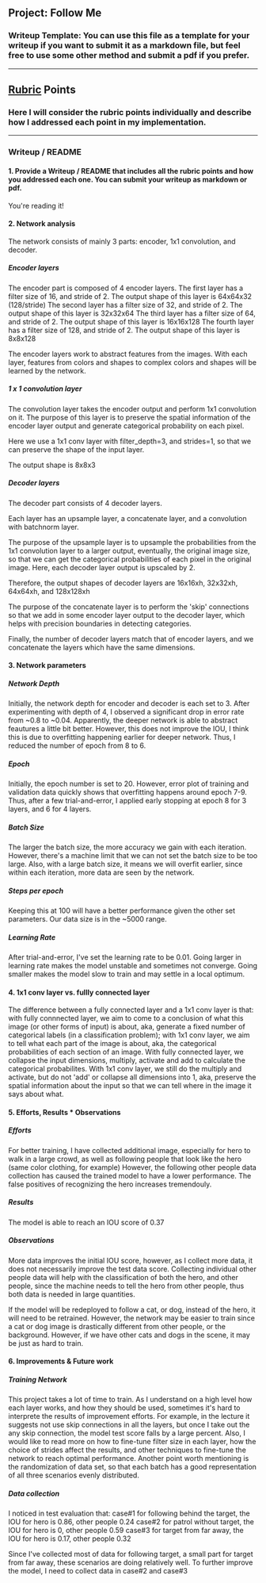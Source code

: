 ## Project: Follow Me
### Writeup Template: You can use this file as a template for your writeup if you want to submit it as a markdown file, but feel free to use some other method and submit a pdf if you prefer.

---

[//]: # (Image References)

[image1]: ./imgs/auto_mode_run.PNG
[image2]: ./calibration_images/example_grid1.jpg
[image3]: ./calibration_images/example_rock1.jpg 
[image4]: ./calibration_images/example_edge.jpg 
[image5]: ./calibration_images/example_obs1.jpg 


## [Rubric](https://review.udacity.com/#!/rubrics/916/view) Points
### Here I will consider the rubric points individually and describe how I addressed each point in my implementation.  

---
### Writeup / README

#### 1. Provide a Writeup / README that includes all the rubric points and how you addressed each one.  You can submit your writeup as markdown or pdf.  

You're reading it!

#### 2. Network analysis
The network consists of mainly 3 parts: encoder, 1x1 convolution, and decoder.
##### Encoder layers
The encoder part is composed of 4 encoder layers. 
The first layer has a filter size of 16, and stride of 2. The output shape of this layer is 64x64x32 (128/stride)
The second layer has a filter size of 32, and stride of 2. The output shape of this layer is 32x32x64 
The third layer has a filter size of 64, and stride of 2. The output shape of this layer is 16x16x128
The fourth layer has a filter size of 128, and stride of 2. The output shape of this layer is 8x8x128

The encoder layers work to abstract features from the images. With each layer, features from colors and shapes to complex colors and shapes will be learned by the network.
##### 1 x 1 convolution layer
The convolution layer takes the encoder output and perform 1x1 convolution on it. The purpose of this layer is to preserve the spatial information of the encoder layer output and generate categorical probability on each pixel.

Here we use a 1x1 conv layer with filter_depth=3, and strides=1, so that we can preserve the shape of the input layer.

The output shape is 8x8x3

##### Decoder layers
The decoder part consists of 4 decoder layers.

Each layer has an upsample layer, a concatenate layer, and a convolution with batchnorm layer.

The purpose of the upsample layer is to upsample the probabilities from the 1x1 convolution layer to a larger output, eventually, the original image size, so that we can get the categorical probabilities of each pixel in the original image. Here, each decoder layer output is upscaled by 2. 

Therefore, the output shapes of decoder layers are 16x16xh, 32x32xh, 64x64xh, and 128x128xh

The purpose of the concatenate layer is to perform the 'skip' connections so that we add in some encoder layer output to the decoder layer, which helps with precision boundaries in detecting categories.

Finally, the number of decoder layers match that of encoder layers, and we concatenate the layers which have the same dimensions. 


#### 3. Network parameters
##### Network Depth
Initially, the network depth for encoder and decoder is each set to 3. 
After experimenting with depth of 4, I observed a significant drop in error rate from ~0.8 to ~0.04.
Apparently, the deeper network is able to abstract feautures a little bit better.
However, this does not improve the IOU, I think this is due to overfitting happening earlier for deeper network. Thus, I reduced the number of epoch from 8 to 6.

##### Epoch
Initially, the epoch number is set to 20. However, error plot of training and validation data quickly shows that overfitting happens around epoch 7-9. Thus, after a few trial-and-error, I applied early stopping at epoch 8 for 3 layers, and 6 for 4 layers.

##### Batch Size
The larger the batch size, the more accuracy we gain with each iteration. However, there's a machine limit that we can not set the batch size to be too large. Also, with a large batch size, it means we will overfit earlier, since within each iteration, more data are seen by the network.

##### Steps per epoch
Keeping this at 100 will have a better performance given the other set parameters. Our data size is in the ~5000 range.

##### Learning Rate
After trial-and-error, I've set the learning rate to be 0.01. Going larger in learning rate makes the model unstable and sometimes not converge. Going smaller makes the model slow to train and may settle in a local optimum. 


#### 4. 1x1 conv layer vs. fullly connected layer
The difference between a fully connected layer and a 1x1 conv layer is that: with fully connnected layer, we aim to come to a conclusion of what this image (or other forms of input) is about, aka, generate a fixed number of categorical labels (in a classification problem); with 1x1 conv layer, we aim to tell what each part of the image is about, aka, the categorical probabilities of each section of an image. With fully connected layer, we collapse the input dimensions, multiply, activate and add to calculate the categorical probabilites. With 1x1 conv layer, we still do the multiply and activate, but do not 'add' or collapse all dimensions into 1, aka, preserve the spatial information about the input so that we can tell where in the image it says about what.

#### 5. Efforts, Results * Observations
##### Efforts
For better training, I have collected additional image, especially for hero to walk in a large crowd, as well as following people that look like the hero (same color clothing, for example)
However, the following other people data collection has caused the trained model to have a lower performance. The false positives of recognizing the hero increases tremendouly.

##### Results

The model is able to reach an IOU score of 0.37

##### Observations
More data improves the initial IOU score, however, as I collect more data, it does not necessarily improve the test data score.
Collecting individual other people data will help with the classification of both the hero, and other people, since the machine needs to tell the hero from other people, thus both data is needed in large quantities.

If the model will be redeployed to follow a cat, or dog, instead of the hero, it will need to be retrained. However, the network may be easier to train since a cat or dog image is drastically different from other people, or the background. However, if we have other cats and dogs in the scene, it may be just as hard to train.

#### 6. Improvements & Future work
##### Training Network
This project takes a lot of time to train. As I understand on a high level how each layer works, and how they should be used, sometimes it's hard to interprete the results of improvement efforts. For example, in the lecture it suggests not use skip connections in all the layers, but once I take out the any skip connection, the model test score falls by a large percent. Also, I would like to read more on how to fine-tune filter size in each layer, how the choice of strides affect the results, and other techniques to fine-tune the network to reach optimal performance.
Another point worth mentioning is the randomization of data set, so that each batch has a good representation of all three scenarios evenly distributed.

##### Data collection
I noticed in test evaluation that: 
case#1 for following behind the target, the IOU for hero is 0.86, other people 0.24
case#2 for patrol without target, the IOU for hero is 0, other people 0.59
case#3 for target from far away, the IOU for hero is 0.17, other people 0.32

Since I've collected most of data for following target, a small part for target from far away, these scenarios are doing relatively well. To further improve the model, I need to collect data in case#2 and case#3 
